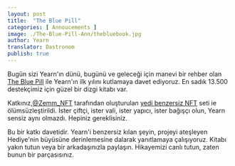 ```yaml
---
layout: post
title:  "The Blue Pill"
categories: [ Annoucements ]
image: ./The-Blue-Pill-Ann/thebluebook.jpg
author: Yearn
translator: Dastronom
publish: true
---
```


Bugün sizi Yearn'ın dünü, bugünü ve geleceği için manevi bir rehber olan [The Blue Pill](https://medium.com/iearn/the-blue-pill-ca44ed01f16f) ile Yearn'ın ilk yılını kutlamaya davet ediyoruz. En sadık 13.500 destekçimiz için güzel bir dizgi kitabı var.

Katkınız,[@Zemm_NFT](https://twitter.com/Zemm_NFT) tarafından oluşturulan [yedi benzersiz NFT](https://galaxy.eco/yearn) seti ie ölümsüzleştirildi. İster çiftçi, ister vali, ister yapıcı, ister bağışçı olun, Yearn sensiz aynı olmazdı. Hepiniz gereklisiniz.

Bu bir katkı davetidir. Yearn'i benzersiz kılan şeyin, projeyi ateşleyen Hediye'nin büyüsüne derinlemesine dalarak yanıtlamaya çalışıyoruz. Kitabı yakın tutun veya bir arkadaşınızla paylaşın. Hikayemizi canlı tutun, zaten bunun bir parçasısınız.
